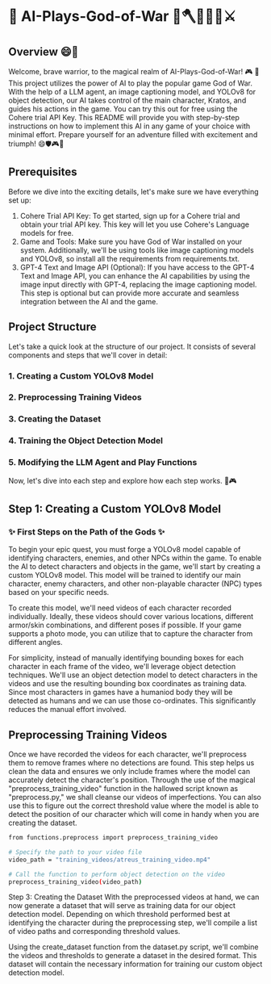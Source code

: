 # 🔱 AI-Plays-God-of-War 💪🪓🏹🏺🐉⚔️

## Overview 😄📜 
Welcome, brave warrior, to the magical realm of AI-Plays-God-of-War! 🎮 🎉 This project utilizes the power of AI to play the popular game God of War. With the help of a LLM agent, an image captioning model, and YOLOv8 for object detection, our AI takes control of the main character, Kratos, and guides his actions in the game. You can try this out for free using the Cohere trial API Key. This README will provide you with step-by-step instructions on how to implement this AI in any game of your choice with minimal effort. Prepare yourself for an adventure filled with excitement and triumph! 😄🛡️🎮🤖

## Prerequisites
Before we dive into the exciting details, let's make sure we have everything set up:
1. Cohere Trial API Key: To get started, sign up for a Cohere trial and obtain your trial API key. This key will let you use Cohere's Language models for free.
2. Game and Tools: Make sure you have God of War installed on your system. Additionally, we'll be using tools like image captioning models and YOLOv8, so install all the requirements from requirements.txt.
3. GPT-4 Text and Image API (Optional): If you have access to the GPT-4 Text and Image API, you can enhance the AI capabilities by using the image input directly with GPT-4, replacing the image captioning model. This step is optional but can provide more accurate and seamless integration between the AI and the game.

## Project Structure
Let's take a quick look at the structure of our project. It consists of several components and steps that we'll cover in detail:

### 1. Creating a Custom YOLOv8 Model
### 2. Preprocessing Training Videos
### 3. Creating the Dataset
### 4. Training the Object Detection Model
### 5. Modifying the LLM Agent and Play Functions
Now, let's dive into each step and explore how each step works. 🤖🎮

## Step 1: Creating a Custom YOLOv8 Model
### ✨ First Steps on the Path of the Gods ✨
To begin your epic quest, you must forge a YOLOv8 model capable of identifying characters, enemies, and other NPCs within the game. To enable the AI to detect characters and objects in the game, we'll start by creating a custom YOLOv8 model. This model will be trained to identify our main character, enemy characters, and other non-playable character (NPC) types based on your specific needs.

To create this model, we'll need videos of each character recorded individually. Ideally, these videos should cover various locations, different armor/skin combinations, and different poses if possible. If your game supports a photo mode, you can utilize that to capture the character from different angles.

For simplicity, instead of manually identifying bounding boxes for each character in each frame of the video, we'll leverage object detection techniques. We'll use an object detection model to detect characters in the videos and use the resulting bounding box coordinates as training data. Since most characters in games have a humaniod body they will be detected as humans and we can use those co-ordinates. This significantly reduces the manual effort involved.

## Preprocessing Training Videos
Once we have recorded the videos for each character, we'll preprocess them to remove frames where no detections are found. This step helps us clean the data and ensures we only include frames where the model can accurately detect the character's position. Through the use of the magical "preprocess_training_video" function in the hallowed script known as "preprocess.py," we shall cleanse our videos of imperfections. You can also use this to figure out the correct threshold value where the model is able to detect the position of our character which will come in handy when you are creating the dataset. 
```sh
from functions.preprocess import preprocess_training_video

# Specify the path to your video file
video_path = "training_videos/atreus_training_video.mp4"

# Call the function to perform object detection on the video
preprocess_training_video(video_path)
```

Step 3: Creating the Dataset
With the preprocessed videos at hand, we can now generate a dataset that will serve as training data for our object detection model. Depending on which threshold performed best at identifying the character during the preprocessing step, we'll compile a list of video paths and corresponding threshold values.

Using the create_dataset function from the dataset.py script, we'll combine the videos and thresholds to generate a dataset in the desired format. This dataset will contain the necessary information for training our custom object detection model.











































